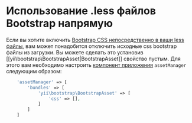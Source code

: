 Использование .less файлов Bootstrap напрямую
===========================================

Если вы хотите включить [Bootstrap CSS непосредственно в ваши less файлы](http://getbootstrap.com/getting-started/#customizing), вам может понадобится отключить исходные css bootstrap файлы из загрузки. Вы можете сделать это установив [[yii\bootstrap\BootstrapAsset|BootstrapAsset]] свойство пустым. Для этого вам необходимо настроить [компонент приложения](https://github.com/yiisoft/yii2/blob/master/docs/guide/structure-application-components.md) `assetManager` следующим образом:

```php
    'assetManager' => [
        'bundles' => [
            'yii\bootstrap\BootstrapAsset' => [
                'css' => [],
            ]
        ]
    ]
```
